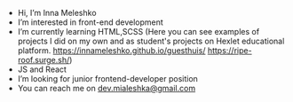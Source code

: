 - Hi, I’m Inna Meleshko
- I’m interested in front-end development
- I’m currently learning HTML,SCSS (Here you can see examples of projects I did on my own and as student's projects on Hexlet educational platform. https://innameleshko.github.io/guesthuis/    https://ripe-roof.surge.sh/) 
- JS and React
- I’m looking for junior frontend-developer position 
- You can reach me on dev.mialeshka@gmail.com

<!---
InnaMeleshko/InnaMeleshko is a ✨ special ✨ repository because its `README.md` (this file) appears on your GitHub profile.
You can click the Preview link to take a look at your changes.
--->
